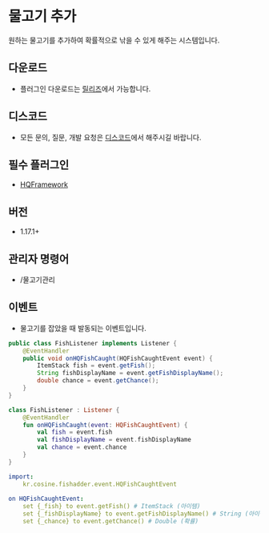 # 물고기 추가
원하는 물고기를 추가하여 확률적으로 낚을 수 있게 해주는 시스템입니다.

## 다운로드
* 플러그인 다운로드는 [릴리즈](https://github.com/CosinePlugin/HQFishAdder/releases)에서 가능합니다.

## 디스코드
* 모든 문의, 질문, 개발 요청은 [디스코드](https://discord.gg/hUkaca9ZQu)에서 해주시길 바랍니다.

## 필수 플러그인
*  [HQFramework](https://github.com/HQService/HQFramework)

## 버전
* 1.17.1+

## 관리자 명령어
* /물고기관리

## 이벤트
* 물고기를 잡았을 때 발동되는 이벤트입니다.
```java
public class FishListener implements Listener {
    @EventHandler
    public void onHQFishCaught(HQFishCaughtEvent event) {
        ItemStack fish = event.getFish();
        String fishDisplayName = event.getFishDisplayName();
        double chance = event.getChance();
    }
}
```

```kotlin
class FishListener : Listener {
    @EventHandler
    fun onHQFishCaught(event: HQFishCaughtEvent) {
        val fish = event.fish
        val fishDisplayName = event.fishDisplayName
        val chance = event.chance
    }
}
```

```yml
import:
    kr.cosine.fishadder.event.HQFishCaughtEvent
    
on HQFishCaughtEvent:
    set {_fish} to event.getFish() # ItemStack (아이템)
    set {_fishDisplayName} to event.getFishDisplayName() # String (아이템 이름)
    set {_chance} to event.getChance() # Double (확률)
```
